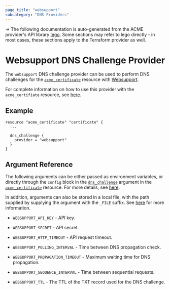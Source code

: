 ```yaml
---
page_title: "websupport"
subcategory: "DNS Providers"
---
```


-> The following documentation is auto-generated from the ACME
provider's API library [lego](https://go-acme.github.io/lego/).  Some
sections may refer to lego directly - in most cases, these sections
apply to the Terraform provider as well.

# Websupport DNS Challenge Provider

The `websupport` DNS challenge provider can be used to perform DNS challenges for
the [`acme_certificate`][resource-acme-certificate] resource with
[Websupport](https://websupport.sk).

[resource-acme-certificate]: ../resources/certificate.md

For complete information on how to use this provider with the `acme_certifiate`
resource, see [here][resource-acme-certificate-dns-challenges].

[resource-acme-certificate-dns-challenges]: ../resources/certificate.md#using-dns-challenges

## Example

```hcl
resource "acme_certificate" "certificate" {
  ...

  dns_challenge {
    provider = "websupport"
  }
}
```
## Argument Reference

The following arguments can be either passed as environment variables, or
directly through the `config` block in the
[`dns_challenge`][resource-acme-certificate-dns-challenge-arg] argument in the
[`acme_certificate`][resource-acme-certificate] resource. For more details, see
[here][resource-acme-certificate-dns-challenges].

[resource-acme-certificate-dns-challenge-arg]: ../resources/certificate.md#dns_challenge

In addition, arguments can also be stored in a local file, with the path
supplied by supplying the argument with the `_FILE` suffix. See
[here][acme-certificate-file-arg-example] for more information.

[acme-certificate-file-arg-example]: ../resources/certificate.md#using-variable-files-for-provider-arguments

* `WEBSUPPORT_API_KEY` - API key.
* `WEBSUPPORT_SECRET` - API secret.

* `WEBSUPPORT_HTTP_TIMEOUT` - API request timeout.
* `WEBSUPPORT_POLLING_INTERVAL` - Time between DNS propagation check.
* `WEBSUPPORT_PROPAGATION_TIMEOUT` - Maximum waiting time for DNS propagation.
* `WEBSUPPORT_SEQUENCE_INTERVAL` - Time between sequential requests.
* `WEBSUPPORT_TTL` - The TTL of the TXT record used for the DNS challenge.


